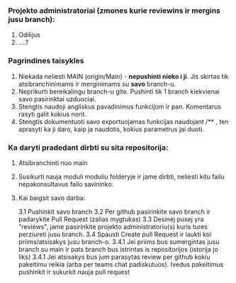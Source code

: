 ### Projekto administratoriai (zmones kurie reviewins ir mergins jusu branch):
1. Odilijus
2. ....?

### Pagrindines taisykles
1. Niekada neliesti MAIN (origin/Main) - **nepushinti nieko i ji**. Jis skirtas tik atsibranchinimams ir merginimams su **savo** branch-u.
2. Neprikurti bereikalingu branch-u gite. Pushinti tik 1 branch kiekvienai savo pasirinktai uzduociai.
3. Stengtis naudoji angliskus pavadinimus funkcijom ir pan. Komentarus rasyti galit kokius norit.
4. Stengtis dokumentuoti savo exportuojamas funkcijas naudojant /** , ten aprasyti ka ji daro, kaip ja naudotis, kokius parametrus jai duoti.

### Ka daryti pradedant dirbti su sita repositorija:
1. Atsibranchinti nuo main
2. Susikurti nauja moduli moduliu folderyje ir jame dirbti, neliesti kitu failu nepakonsultavus failo savininko.
3. Kai baigsit savo darba:

   3.1 Pushinkit savo branch
   3.2 Per github pasirinkite savo branch ir padarykite Pull Request (zalias mygtukas)
   3.3 Desinej pusej yra "reviews", jame pasirinkite projekto administratoriu(s) kuris tures perziureti jusu branch.
   3.4 Spausti Create pull Request ir laukti kol priims/atsisakys jusu branch-o.
     3.4.1 Jei priims bus sumergintas jusu branch su main ir pats branch bus istrintas is repositorijos (istorija jo liks)
     3.4.1 Jei atsisakys bus jum parasytas review per github kokiu pakeitimu reikia (arba per teams chat padiskutuos). Ivedus pakeitimus pushinkit ir sukurkit nauja pull request
